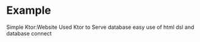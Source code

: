 # Example
Simple Ktor:Website
Used Ktor to Serve database 
easy use of html dsl and database connect 
